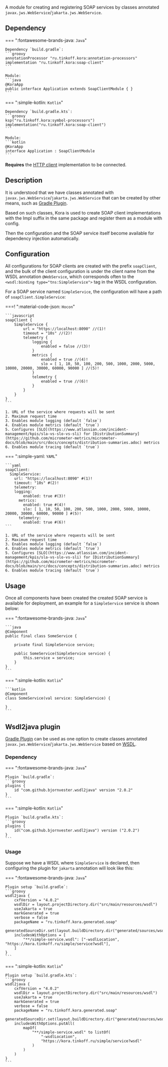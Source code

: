 A module for creating and registering SOAP services by classes annotated `javax.jws.WebService`/`jakarta.jws.WebService`.

## Dependency

=== ":fontawesome-brands-java: `Java`"

    Dependency `build.gradle`:
    ```groovy
    annotationProcessor "ru.tinkoff.kora:annotation-processors"
    implementation "ru.tinkoff.kora:soap-client"
    ```

    Module:
    ```java
    @KoraApp
    public interface Application extends SoapClientModule { }
    ```

=== ":simple-kotlin: `Kotlin`"

    Dependency `build.gradle.kts`:
    ```groovy
    ksp("ru.tinkoff.kora:symbol-processors")
    implementation("ru.tinkoff.kora:soap-client")
    ```

    Module:
    ```kotlin
    @KoraApp
    interface Application : SoapClientModule
    ```

**Requires** the [HTTP client](http-client.md) implementation to be connected.

## Description

It is understood that we have classes annotated with `javax.jws.WebService`/`jakarta.jws.WebService` that can be created by other means,
such as [Gradle Plugin](#plugin-wsdl2java).

Based on such classes, Kora is used to create SOAP client implementations with the Impl suffix in the same package and register them as a module with config.

Then the configuration and the SOAP service itself become available for dependency injection automatically.

## Configuration

All configurations for SOAP clients are created with the prefix `soapClient`,
and the bulk of the client configuration is under the client name from the WSDL annotation `@WebService`,
which corresponds often to the `<wsdl:binding type="tns:SimpleService">` tag in the WSDL configuration.

For a SOAP service named `SimpleService`, the configuration will have a path of `soapClient.SimpleService`:

===! ":material-code-json: `Hocon`"

    ```javascript
    soapClient {
        SimpleService {
            url = "https://localhost:8090" //(1)!
            timeout = "10s" //(2)!
            telemetry {
                logging {
                    enabled = false //(3)!
                }
                metrics {
                    enabled = true //(4)!
                    slo = [ 1, 10, 50, 100, 200, 500, 1000, 2000, 5000, 10000, 20000, 30000, 60000, 90000 ] //(5)!
                }
                telemetry {
                    enabled = true //(6)!
                }
            }
        }
    }
    ```

    1. URL of the service where requests will be sent
    2. Maximum request time
    3. Enables module logging (default `false`)
    4. Enables module metrics (default `true`)
    5. Configures [SLO](https://www.atlassian.com/incident-management/kpis/sla-vs-slo-vs-sli) for [DistributionSummary](https://github.com/micrometer-metrics/micrometer-docs/blob/main/src/docs/concepts/distribution-summaries.adoc) metrics
    6. Enables module tracing (default `true`)

=== ":simple-yaml: `YAML`"

    ```yaml
    soapClient:
      SimpleService:
        url: "https://localhost:8090" #(1)!
        timeout: "10s" #(2)!
        telemetry:
        logging:
            enabled: true #(3)!
          metrics:
            enabled: true #(4)!
            slo: [ 1, 10, 50, 100, 200, 500, 1000, 2000, 5000, 10000, 20000, 30000, 60000, 90000 ] #(5)!
          telemetry:
            enabled: true #(6)!
    ```

    1. URL of the service where requests will be sent
    2. Maximum request time
    3. Enables module logging (default `false`)
    4. Enables module metrics (default `true`)
    5. Configures [SLO](https://www.atlassian.com/incident-management/kpis/sla-vs-slo-vs-sli) for [DistributionSummary](https://github.com/micrometer-metrics/micrometer-docs/blob/main/src/docs/concepts/distribution-summaries.adoc) metrics
    6. Enables module tracing (default `true`)

## Usage

Once all components have been created the created SOAP service is available for deployment, an example for a `SimpleService` service is shown below:

=== ":fontawesome-brands-java: `Java`"

    ```java
    @Component
    public final class SomeService {

        private final SimpleService service;

        public SomeService(SimpleService service) {
            this.service = service;
        }
    }
    ```

=== ":simple-kotlin: `Kotlin`"

    ```kotlin
    @Component
    class SomeService(val service: SimpleService) {

    }
    ```

## Wsdl2java plugin

[Gradle Plugin](https://github.com/bjornvester/wsdl2java-gradle-plugin) can be used as one option to create classes annotated `javax.jws.WebService`/`jakarta.jws.WebService`
based on [WSDL](https://coderlessons.com/tutorials/xml-tekhnologii/uznaite-wsdl/wsdl-kratkoe-rukovodstvo).

### Dependency

=== ":fontawesome-brands-java: `Java`"

    Plugin `build.gradle`:
    ```groovy
    plugins {
        id "com.github.bjornvester.wsdl2java" version "2.0.2"
    }
    ```

=== ":simple-kotlin: `Kotlin`"

    Plugin `build.gradle.kts`:
    ```groovy
    plugins {
        id("com.github.bjornvester.wsdl2java") version ("2.0.2")
    }
    ```

### Usage

Suppose we have a WSDL where `SimpleService` is declared, then configuring the plugin for `jakarta` annotation will look like this:

=== ":fontawesome-brands-java: `Java`"

    Plugin setup `build.gradle`:
    ```groovy
    wsdl2java {
        cxfVersion = "4.0.2"
        wsdlDir = layout.projectDirectory.dir("src/main/resources/wsdl")
        useJakarta = true
        markGenerated = true
        verbose = false
        packageName = "ru.tinkoff.kora.generated.soap"
        generatedSourceDir.set(layout.buildDirectory.dir("generated/sources/wsdl2java/java"))
        includesWithOptions = [
            "**/simple-service.wsdl": ["-wsdlLocation", "https://kora.tinkoff.ru/simple/service?wsdl"],
        ]
    }
    ```

=== ":simple-kotlin: `Kotlin`"

    Plugin setup `build.gradle.kts`:
    ```groovy
    wsdl2java {
        cxfVersion = "4.0.2"
        wsdlDir = layout.projectDirectory.dir("src/main/resources/wsdl")
        useJakarta = true
        markGenerated = true
        verbose = false
        packageName = "ru.tinkoff.kora.generated.soap"
        generatedSourceDir.set(layout.buildDirectory.dir("generated/sources/wsdl2java/java"))
        includesWithOptions.putAll(
            mapOf(
                "**/simple-service.wsdl" to listOf(
                    "-wsdlLocation",
                    "https://kora.tinkoff.ru/simple/service?wsdl"
                )
            )
        )
    }
    ```
